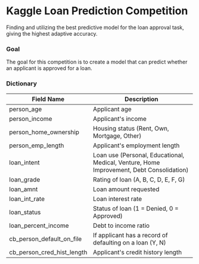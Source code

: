 # Kaggle Loan Prediction Competition
Finding and utilizing the best predictive model for the loan approval task, giving the highest adaptive accuracy.

### Goal
The goal for this competition is to create a model that can predict whether an applicant is approved for a loan.

### Dictionary
| Field Name | Description |
| ---------- | ----------- |
| person_age   | Applicant age |
| person_income    | Applicant's income |
| person_home_ownership    | Housing status (Rent, Own, Mortgage, Other) |
| person_emp_length    | Applicant's employment length |
| loan_intent    | Loan use (Personal, Educational, Medical, Venture, Home Improvement, Debt Consolidation) | 
| loan_grade   | Rating of loan (A, B, C, D, E, F, G) |
| loan_amnt   | Loan amount requested |
| loan_int_rate    | Loan interest rate |
| loan_status    | Status of loan (1 = Denied, 0 = Approved) |
| loan_percent_income    | Debt to income ratio |
| cb_person_default_on_file    | If applicant has a record of defaulting on a loan (Y, N) | 
| cb_person_cred_hist_length    | Applicant's credit history length |

